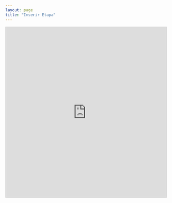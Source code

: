 ```yaml
---
layout: page
title: "Inserir Etapa"
---
```


<iframe class="airtable-embed" src="https://airtable.com/embed/shrMJ7gPO9ttkLHOT?backgroundColor=cyan" frameborder="0" onmousewheel="" width="100%" height="533" style="background: transparent; border: 1px solid #ccc;"></iframe>